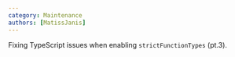 ```yaml
---
category: Maintenance
authors: [MatissJanis]
---
```


Fixing TypeScript issues when enabling `strictFunctionTypes` (pt.3).
